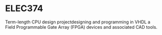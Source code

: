 # ELEC374

Term-length CPU design projectdesigning and programming in VHDL a Field Programmable Gate Array (FPGA) devices and associated CAD tools.
